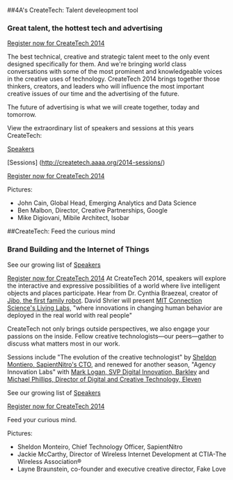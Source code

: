 
##4A's CreateTech: Talent develeopment tool
### Great talent, the hottest tech and advertising ###

[Register now for CreateTech 2014](https://ams.aaaa.org/eweb/content.aspx?webcode=EventInfo&Regpath=EventRegFees&Reg_evt_key=942A8CE4-1E3C-4E48-8EB4-CC371BA560DE)

The best technical, creative and strategic talent meet to the only event designed specifically for them. 
And we're bringing world class conversations with some of the most prominent and knowledgeable voices in the creative uses of technology. 
CreateTech 2014 brings together those thinkers, creators, and leaders who will influence the most important creative issues of our time and the advertising of the future.

The future of advertising is what we will create together, today and tomorrow.

View the extraordinary list of speakers and sessions at this years CreateTech:

[Speakers](http://createtech.aaaa.org/createtech-speakers/)

[Sessions] (http://createtech.aaaa.org/2014-sessions/)

[Register now for CreateTech 2014](https://ams.aaaa.org/eweb/content.aspx?webcode=EventInfo&Regpath=EventRegFees&Reg_evt_key=942A8CE4-1E3C-4E48-8EB4-CC371BA560DE)

Pictures:

- John Cain, Global Head, Emerging Analytics and Data Science
- Ben Malbon, Director, Creative Partnerships, Google
- Mike Digiovani, Mibile Architect, Isobar




##CreateTech: Feed the curious mind
### Brand Building and the Internet of Things ###


See our growing list of [Speakers](http://createtech.aaaa.org/)

[Register now for CreateTech 2014](https://ams.aaaa.org/eweb/content.aspx?webcode=EventInfo&Regpath=EventRegFees&Reg_evt_key=942A8CE4-1E3C-4E48-8EB4-CC371BA560DE)
At CreateTech 2014, speakers will explore the interactive and expressive possibilities of a world where live intelligent objects and places participate. Hear from Dr. Cynthia Braezeal, creator of [Jibo, the first family robot](myjibo.com). David Shrier will present [MIT Connection Science's Living Labs,](http://video.mit.edu/watch/connection-science-12875/)
 "where innovations in changing human behavior are deployed in the real world with real people"

CreateTech not only brings outside perspectives, we also engage your passions on the inside. Fellow creative technologists—our peers—gather to discuss what matters most in our work.

Sessions include "The evolution of the creative technologist" by [Sheldon Montiero, SapientNitro's CTO](www.linkedin.com/in/sheldonmonteiro), and renewed for another season, "Agency Innovation Labs" with [Mark Logan, SVP Digital Innovation, Barkley](www.linkedin.com/in/marklogan) and [Michael Phillips, Director of Digital and Creative Technology, Eleven](https://www.linkedin.com/in/michaelpaulphillips)

See our growing list of [Speakers](http://createtech.aaaa.org/)

[Register now for CreateTech 2014](https://ams.aaaa.org/eweb/content.aspx?webcode=EventInfo&Regpath=EventRegFees&Reg_evt_key=942A8CE4-1E3C-4E48-8EB4-CC371BA560DE)

Feed your curious mind.



Pictures:

- Sheldon Monteiro, Chief Technology Officer, SapientNitro
- Jackie McCarthy, Director of Wireless Internet Development at CTIA-The Wireless Association®
- Layne Braunstein, co-founder and executive creative director, Fake Love


